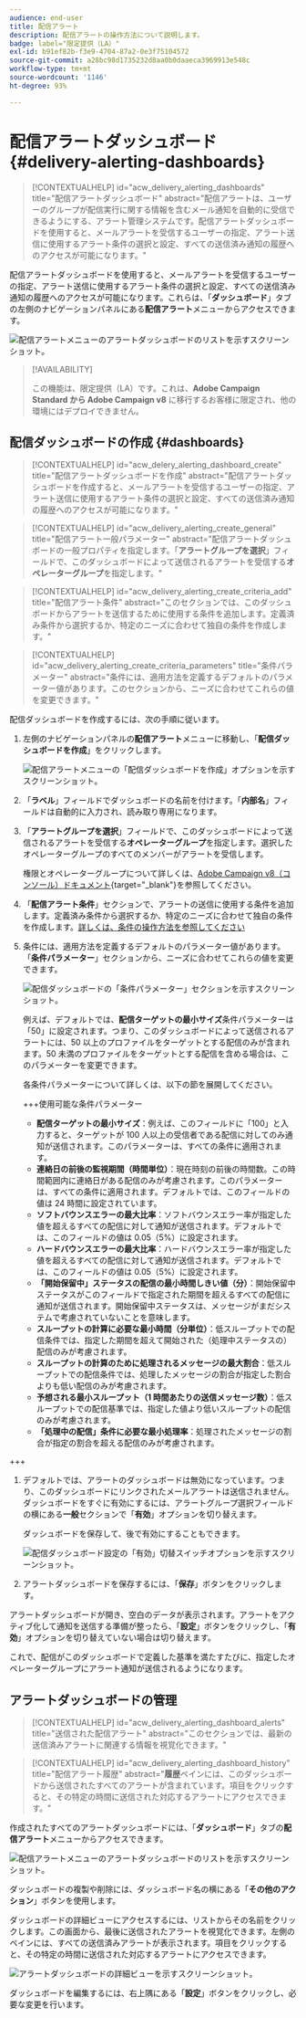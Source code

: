 ```yaml
---
audience: end-user
title: 配信アラート
description: 配信アラートの操作方法について説明します。
badge: label="限定提供（LA）"
exl-id: b91ef82b-f3e9-4704-87a2-0e3f75104572
source-git-commit: a28bc98d1735232d8aa0b0daaeca3969913e548c
workflow-type: tm+mt
source-wordcount: '1146'
ht-degree: 93%

---
```


# 配信アラートダッシュボード {#delivery-alerting-dashboards}

>[!CONTEXTUALHELP]
>id="acw_delivery_alerting_dashboards"
>title="配信アラートダッシュボード"
>abstract="配信アラートは、ユーザーのグループが配信実行に関する情報を含むメール通知を自動的に受信できるようにする、アラート管理システムです。配信アラートダッシュボードを使用すると、メールアラートを受信するユーザーの指定、アラート送信に使用するアラート条件の選択と設定、すべての送信済み通知の履歴へのアクセスが可能になります。"

配信アラートダッシュボードを使用すると、メールアラートを受信するユーザーの指定、アラート送信に使用するアラート条件の選択と設定、すべての送信済み通知の履歴へのアクセスが可能になります。これらは、「**ダッシュボード**」タブの左側のナビゲーションパネルにある&#x200B;**配信アラート**&#x200B;メニューからアクセスできます。

![配信アラートメニューのアラートダッシュボードのリストを示すスクリーンショット。](assets/alerting-dashboard-list.png)

>[!AVAILABILITY]
>
>この機能は、限定提供（LA）です。これは、**Adobe Campaign Standard から Adobe Campaign v8** に移行するお客様に限定され、他の環境にはデプロイできません。

## 配信ダッシュボードの作成 {#dashboards}

>[!CONTEXTUALHELP]
>id="acw_delery_alerting_dashboard_create"
>title="配信アラートダッシュボードを作成"
>abstract="配信アラートダッシュボードを作成すると、メールアラートを受信するユーザーの指定、アラート送信に使用するアラート条件の選択と設定、すべての送信済み通知の履歴へのアクセスが可能になります。"

>[!CONTEXTUALHELP]
>id="acw_delivery_alerting_create_general"
>title="配信アラート一般パラメーター"
>abstract="配信アラートダッシュボードの一般プロパティを指定します。「**アラートグループを選択**」フィールドで、このダッシュボードによって送信されるアラートを受信する&#x200B;**オペレーターグループ**&#x200B;を指定します。"

>[!CONTEXTUALHELP]
>id="acw_delivery_alerting_create_criteria_add"
>title="配信アラート条件"
>abstract="このセクションでは、このダッシュボードからアラートを送信するために使用する条件を追加します。定義済み条件から選択するか、特定のニーズに合わせて独自の条件を作成します。"

>[!CONTEXTUALHELP]
>id="acw_delivery_alerting_create_criteria_parameters"
>title="条件パラメーター"
>abstract="条件には、適用方法を定義するデフォルトのパラメーター値があります。このセクションから、ニーズに合わせてこれらの値を変更できます。"

配信ダッシュボードを作成するには、次の手順に従います。

1. 左側のナビゲーションパネルの&#x200B;**配信アラート**&#x200B;メニューに移動し、「**配信ダッシュボードを作成**」をクリックします。

   ![配信アラートメニューの「配信ダッシュボードを作成」オプションを示すスクリーンショット。](assets/alerting-dashboard.png)

1. 「**ラベル**」フィールドでダッシュボードの名前を付けます。「**内部名**」フィールドは自動的に入力され、読み取り専用になります。

1. 「**アラートグループを選択**」フィールドで、このダッシュボードによって送信されるアラートを受信する&#x200B;**オペレーターグループ**&#x200B;を指定します。選択したオペレーターグループのすべてのメンバーがアラートを受信します。

   権限とオペレーターグループについて詳しくは、[Adobe Campaign v8（コンソール）ドキュメント](https://experienceleague.adobe.com/ja/docs/campaign/campaign-v8/admin/permissions/gs-permissions){target="_blank"}を参照してください。

1. 「**配信アラート条件**」セクションで、アラートの送信に使用する条件を追加します。定義済み条件から選択するか、特定のニーズに合わせて独自の条件を作成します。[詳しくは、条件の操作方法を参照してください](../msg/delivery-alerting-criteria.md)

1. 条件には、適用方法を定義するデフォルトのパラメーター値があります。「**条件パラメーター**」セクションから、ニーズに合わせてこれらの値を変更できます。

   ![配信ダッシュボードの「条件パラメーター」セクションを示すスクリーンショット。](assets/alerting-criteria-parameters.png)

   例えば、デフォルトでは、**配信ターゲットの最小サイズ**&#x200B;条件パラメーターは「50」に設定されます。つまり、このダッシュボードによって送信されるアラートには、50 以上のプロファイルをターゲットとする配信のみが含まれます。50 未満のプロファイルをターゲットとする配信を含める場合は、このパラメーターを変更できます。

   各条件パラメーターについて詳しくは、以下の節を展開してください。

   +++使用可能な条件パラメーター

   * **配信ターゲットの最小サイズ**：例えば、このフィールドに「100」と入力すると、ターゲットが 100 人以上の受信者である配信に対してのみ通知が送信されます。このパラメーターは、すべての条件に適用されます。
   * **連絡日の前後の監視期間（時間単位）**：現在時刻の前後の時間数。この時間範囲内に連絡日がある配信のみが考慮されます。このパラメーターは、すべての条件に適用されます。デフォルトでは、このフィールドの値は 24 時間に設定されています。
   * **ソフトバウンスエラーの最大比率**：ソフトバウンスエラー率が指定した値を超えるすべての配信に対して通知が送信されます。デフォルトでは、このフィールドの値は 0.05（5%）に設定されます。
   * **ハードバウンスエラーの最大比率**：ハードバウンスエラー率が指定した値を超えるすべての配信に対して通知が送信されます。デフォルトでは、このフィールドの値は 0.05（5%）に設定されます。
   * **「開始保留中」ステータスの配信の最小時間しきい値（分）**：開始保留中ステータスがこのフィールドで指定された期間を超えるすべての配信に通知が送信されます。開始保留中ステータスは、メッセージがまだシステムで考慮されていないことを意味します。
   * **スループットの計算に必要な最小時間（分単位）**：低スループットでの配信条件では、指定した期間を超えて開始された（処理中ステータスの）配信のみが考慮されます。
   * **スループットの計算のために処理されるメッセージの最大割合**：低スループットでの配信条件では、処理したメッセージの割合が指定した割合よりも低い配信のみが考慮されます。
   * **予想される最小スループット（1 時間あたりの送信メッセージ数）**：低スループットでの配信基準では、指定した値より低いスループットの配信のみが考慮されます。
   * **「処理中の配信」条件に必要な最小処理率**：処理されたメッセージの割合が指定の割合を超える配信のみが考慮されます。

+++

1. デフォルトでは、アラートのダッシュボードは無効になっています。つまり、このダッシュボードにリンクされたメールアラートは送信されません。ダッシュボードをすぐに有効にするには、アラートグループ選択フィールドの横にある&#x200B;**一般**&#x200B;セクションで「**有効**」オプションを切り替えます。

   ダッシュボードを保存して、後で有効にすることもできます。

   ![配信ダッシュボード設定の「有効」切替スイッチオプションを示すスクリーンショット。](assets/alerting-dashboard-enable.png)

1. アラートダッシュボードを保存するには、「**保存**」ボタンをクリックします。

アラートダッシュボードが開き、空白のデータが表示されます。アラートをアクティブ化して通知を送信する準備が整ったら、「**設定**」ボタンをクリックし、「**有効**」オプションを切り替えていない場合は切り替えます。

これで、配信がこのダッシュボードで定義した基準を満たすたびに、指定したオペレーターグループにアラート通知が送信されるようになります。

## アラートダッシュボードの管理

>[!CONTEXTUALHELP]
>id="acw_delivery_alerting_dashboard_alerts"
>title="送信された配信アラート"
>abstract="このセクションでは、最新の送信済みアラートに関連する情報を視覚化できます。"

>[!CONTEXTUALHELP]
>id="acw_delivery_alerting_dashboard_history"
>title="配信アラート履歴"
>abstract="**履歴**&#x200B;ペインには、このダッシュボードから送信されたすべてのアラートが含まれています。項目をクリックすると、その特定の時間に送信された対応するアラートにアクセスできます。"

作成されたすべてのアラートダッシュボードには、「**ダッシュボード**」タブの&#x200B;**配信アラート**&#x200B;メニューからアクセスできます。

![配信アラートメニューのアラートダッシュボードのリストを示すスクリーンショット。](assets/alerting-dashboard-list.png)

ダッシュボードの複製や削除には、ダッシュボード名の横にある「**その他のアクション**」ボタンを使用します。

ダッシュボードの詳細ビューにアクセスするには、リストからその名前をクリックします。この画面から、最後に送信されたアラートを視覚化できます。左側のペインには、すべての送信済みアラートが表示されます。項目をクリックすると、その特定の時間に送信された対応するアラートにアクセスできます。

![アラートダッシュボードの詳細ビューを示すスクリーンショット。](assets/alerting-dashboard-details.png)

ダッシュボードを編集するには、右上隅にある「**設定**」ボタンをクリックし、必要な変更を行います。